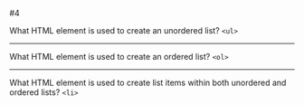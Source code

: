 #4

What HTML element is used to create an unordered list?
```<ul>```
___
What HTML element is used to create an ordered list?
```<ol>```
___
What HTML element is used to create list items within both unordered and ordered lists?
```<li>```
